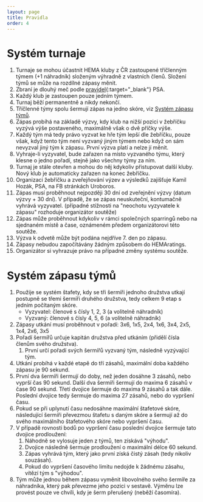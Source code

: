 ```yaml
---
layout: page
title: Pravidla
order: 4
---
```


# Systém turnaje
1.  Turnaje se mohou účastnit HEMA kluby z ČR zastoupené tříčlenným týmem (+1 náhradník) složeným výhradně z vlastních členů.
    Složení týmů se může na rozdílné zápasy měnit.
2.  Zbraní je dlouhý meč podle [pravidel](https://docs.google.com/document/d/1DtFmpmH63JngQKm2ha_PDHue11wkuaZip_Y7VLMtWxE/edit?usp=sharing){:target="_blank"} PSA.
3.  Každý klub je zastoupen pouze jedním týmem.
4.  Turnaj běží permanentně a nikdy nekončí.
5.  Tříčlenné týmy spolu šermují zápas na jedno skóre, viz [Systém zápasu týmů](#systém-zápasu-týmů).
6.  Zápas probíhá na základě výzvy, kdy klub na nižší pozici v žebříčku vyzývá výše postaveného, maximálně však o dvě příčky výše.
7.  Každý tým má tedy právo vyzvat ke hře tým lepší dle žebříčku, pouze však, když tento tým není vyzvaný jiným týmem nebo když on sám nevyzval jiný tým k zápasu.
    První výzva platí a nelze jí měnit.
8.  Vyhraje-li vyzyvatel, bude zařazen na místo vyzvaného týmu, který klesne o jedno pořadí, stejně jako všechny týmy za ním.
9.  Turnaj je stále otevřen a mohou do něj kdykoliv přistupovat další kluby.
    Nový klub je automaticky zařazen na konec žebříčku.
10. Organizaci žebříčku a zveřejňování výzev a výsledků zajišťuje Kamil Hozák, PSA, na FB stránkách Uroboros. 
11. Zápas musí proběhnout nejpozději 30 dní od zveřejnění výzvy (datum výzvy + 30 dní).
    V případě, že se zápas neuskuteční, kontumačně vyhrává vyzyvatel.
    (případné stížnosti na "neochotu vyzyvatele k zápasu" rozhoduje organizátor soutěže)
12. Zápas může proběhnout kdykoliv v rámci společných sparringů nebo na sjednaném místě a čase, oznámeném předem organizátorovi této soutěže. 
13. Výzva k odvetě může být podána nejdříve 7. den po zápasu.
14. Zápasy nebudou započítávány žádným způsobem do HEMAratings. 
15. Organizátor si vyhrazuje právo na případné změny systému soutěže.

# Systém zápasu týmů
1. Použije se systém štafety, kdy se tři šermíři jednoho družstva utkají postupně se třemi šermíři druhého družstva, tedy celkem 9 etap s jedním počítaným skóre.
   * Vyzyvatel: členové s čísly 1, 2, 3 (a volitelně náhradník)
   * Vyzvaný: členové s čísly 4, 5, 6 (a volitelně náhradník)
2. Zápasy utkání musí proběhnout v pořadí: 3x6, 1x5, 2x4, 1x6, 3x4, 2x5, 1x4, 2x6, 3x5
3. Pořadí šermířů určuje kapitán družstva před utkáním (přidělí čísla členům svého družstva).
   1. První určí pořadí svých šermířů vyzvaný tým, následně vyzývající tým.
4. Utkání probíhá v každé etapě do tří zásahů, maximální doba každého zápasu je 90 sekund.
5. První dva šermíři šermují do doby, než jeden dosáhne 3 zásahů, nebo vyprší čas 90 sekund.
   Další dva šermíři šermují do maxima 6 zásahů v čase 90 sekund.
   Třetí dvojice šermuje do maxima 9 zásahů a tak dále.
   Poslední dvojice tedy šermuje do maxima 27 zásahů, nebo do vypršení času.
6. Pokud se při uplynutí času nedosáhne maximální štafetové skóre, následující šermíři převezmou štafetu s daným skóre a šermují až do svého maximálního štafetového skóre nebo vypršení času.
7. V případě rovnosti bodů po vypršení času poslední dvojice šermuje tato dvojice prodloužení:
   1. Náhodně se vylosuje jeden z týmů, ten získává "výhodu".
   2. Dvojice následně šermuje prodloužení o maximální délce 60 sekund.
   3. Zápas vyhrává tým, který jako první získá čistý zásah (tedy nikoliv souzásah).
   4. Pokud do vypršení časového limitu nedojde k žádnému zásahu, vítězí tým s "výhodou".
8. Tým může jednou během zápasu vyměnit libovolného svého šermíře za náhradníka, který pak převezme jeho pozici v sestavě.
   Výměnu lze provést pouze ve chvíli, kdy je šerm přerušený (neběží časomíra).